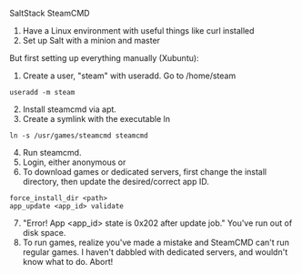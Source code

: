 SaltStack SteamCMD
1. Have a Linux environment with useful things like curl installed
2. Set up Salt with a minion and master

But first setting up everything manually (Xubuntu):

1. Create a user, "steam" with useradd. Go to /home/steam

```
useradd -m steam
```

2. Install steamcmd via apt.
3. Create a symlink with the executable ln 

```
ln -s /usr/games/steamcmd steamcmd
```
4. Run steamcmd. 
5. Login, either anonymous or <username>
6. To download games or dedicated servers, first change the install directory, then update the desired/correct app ID.

```
force_install_dir <path>
app_update <app_id> validate
```
7. "Error! App <app_id> state is 0x202 after update job." You've run out of disk space. 
8. To run games, realize you've made a mistake and SteamCMD can't run regular games. I haven't dabbled with dedicated servers, and wouldn't know what to do. Abort!
